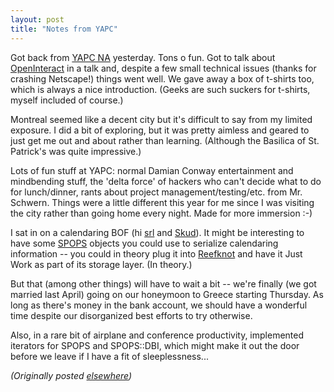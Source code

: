 ```yaml
---
layout: post
title: "Notes from YAPC"
---
```




<p>Got back from <a href="http://www.yapc.org/">YAPC NA</a>
yesterday. Tons o fun. Got to talk about
<a href="http://www.advogato.org/proj/OpenInteract/">OpenInteract</a> in a talk and, despite a few small
technical issues (thanks for crashing Netscape!) things went
well. We gave away a box of t-shirts too, which is always a
nice introduction. (Geeks are such suckers for t-shirts,
myself included of course.)

<p>Montreal seemed like a decent city but it's difficult to
say from my limited exposure. I did a bit of exploring, but
it was pretty aimless and geared to just get me out and
about rather than learning. (Although the Basilica of St.
Patrick's was quite impressive.)

<p>Lots of fun stuff at YAPC: normal Damian Conway
entertainment and mindbending stuff, the 'delta force' of
hackers who can't decide what to do for lunch/dinner, rants
about project management/testing/etc. from Mr. Schwern.
Things were a little different this year for me since I was
visiting the city rather than going home every night. Made
for more immersion :-)

<p> I sat in on a calendaring BOF (hi <a href="http://www.advogato.org/person/srl/">srl</a>
and <a href="http://www.advogato.org/person/Skud/">Skud</a>). It might be interesting to have
some <a href="http://www.advogato.org/proj/SPOPS/">SPOPS</a> objects you could use to serialize
calendaring
information -- you could in theory plug it into
<a href="http://www.advogato.org/proj/Reefknot/">Reefknot</a> and have it Just Work as part of its
storage layer. (In theory.)

<p>But that (among other things) will have to wait a bit --
we're finally (we got married last April) going on our
honeymoon to Greece starting Thursday. As long as there's
money in the bank account, we should have a wonderful time
despite our disorganized best efforts to try otherwise.

<p>Also, in a rare bit of airplane and conference
productivity, implemented iterators for SPOPS and
SPOPS::DBI, which might make it out the door before we leave
if I have a fit of sleeplessness...

<p><em>(Originally posted <a href="http://www.advogato.org/person/cwinters/diary.html?start=59">elsewhere</a>)</em></p>


